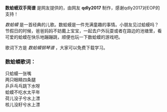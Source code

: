 

**数蛤蟆双手简谱** 是网友提供的，由网友 **qdly2017** 制作，感谢qdly2017对EOP的支持！

_数蛤蟆_
是一首经典的儿歌。数蛤蟆是一件充满童趣的事情。小朋友见过蛤蟆吗？节假日的时候，爸爸妈妈不妨戴上宝宝，一起去户外玩耍或者在路边的池塘里，看可爱的蛤蟆在快乐地蹦蹦跳，顺便也玩一下数蛤蟆的游戏吧。

歌词下方是 _数蛤蟆钢琴谱_ ，大家可以免费下载学习。

### 数蛤蟆歌词：

只蛤蟆一张嘴  
两只眼睛四条腿  
乒乒乓乓跳下水呀  
蛤蟆不吃水太平年  
荷儿没子兮水上漂  
核儿没籽兮水上漂

